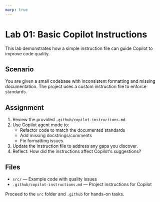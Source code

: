 ```yaml
---
marp: true
---
```


# Lab 01: Basic Copilot Instructions

This lab demonstrates how a simple instruction file can guide Copilot to improve code quality.

## Scenario
You are given a small codebase with inconsistent formatting and missing documentation. The project uses a custom instruction file to enforce standards.

## Assignment
1. Review the provided `.github/copilot-instructions.md`.
2. Use Copilot agent mode to:
   - Refactor code to match the documented standards
   - Add missing docstrings/comments
   - Fix formatting issues
3. Update the instruction file to address any gaps you discover.
4. Reflect: How did the instructions affect Copilot's suggestions?

## Files
- `src/` — Example code with quality issues
- `.github/copilot-instructions.md` — Project instructions for Copilot

Proceed to the `src` folder and `.github` for hands-on tasks.
